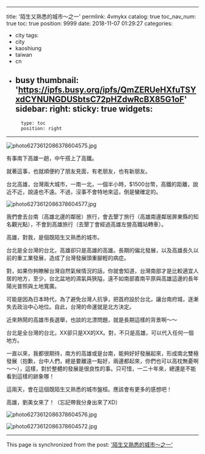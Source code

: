 
---
title: '陌生又熟悉的城市～之一'
permlink: 4vmykx
catalog: true
toc_nav_num: true
toc: true
position: 9999
date: 2018-11-07 01:29:27
categories:
- city
tags:
- city
- kaoshiung
- taiwan
- cn
- busy
thumbnail: 'https://ipfs.busy.org/ipfs/QmZERUeHXfuTSYxdCYNUNGDUSbtsC72pHZdwRcBX85G1oF'
sidebar:
    right:
        sticky: true
widgets:
    -
        type: toc
        position: right
---


![photo6273612086378604575.jpg](https://ipfs.busy.org/ipfs/QmZERUeHXfuTSYxdCYNUNGDUSbtsC72pHZdwRcBX85G1oF)

有事南下高雄一趟，中午搭上了高鐵。

就著這事，也就順便約了朋友見面，有老朋友，也有新朋友。

台北高雄，台灣兩大城市，一南一北，一個半小時，$1500台幣，高鐵的距離，說近不近，說遠也不遠。不過，沒事不會特地來這，倒是蠻確定的。

![photo6273612086378604577.jpg](https://ipfs.busy.org/ipfs/QmSiDvW5FwQdTcX4cLQQ1ZAheaiQPE2LRMpkMyD39dvRB7)


我們會去台南（高雄北邊的鄰居）旅行，會去墾丁旅行（高雄南邊鄰居屏東縣的知名觀光點），不會到高雄旅行（去墾丁會經過高雄左營高鐵站轉車）。

高雄，對我，是個既陌生又熟悉的城市。

台北是全台灣的台北，高雄卻只是高雄的高雄。長期的偏北發展，以及高雄長久以前的重工業發展，造成了台灣發展頭重腳輕的病症。

對，如果你夠瞭解台灣自然氣候情況的話，你就會知道，台灣南部才是比較適宜人居的地方，至少，台北盆地的濕氣與狹隘，遠不如南部嘉南平原與高雄這邊的長年陽光普照與土地寬廣。

可能是因為日本時代，為了避免台灣人抗爭，把首府設於台北，讓台南府城，逐漸失去政治中心地位。自此，台灣的命運就是北方決定。

近來熱鬧的高雄市長選舉，也談的北漂問題，就是長期這樣的背景啊～～ 

台北是全台灣的台北，XX卻只是XX的XX。對，不只是高雄，可以代入任何一個地方。

一直以來，我都很期待，南方的高雄或是台南，能夠好好發展起來，形成南北雙極發展（抱歉，台中人們，總是要離遠一點好，兩邊都起來，你們也可以高枕無憂啊～～），這樣，對於整體的發展是很良性的事。只可惜，一二十年來，總還是不能看到這樣的跡象哪！

這兩天，會在這個既陌生又熟悉的城市盤桓。應該會有更多的感想吧！

高雄，劉美女來了！（忘記帶我分身出來了XD）

![photo6273612086378604576.jpg](https://ipfs.busy.org/ipfs/QmRosCXQp28bLvaEjZFEtfmpc6Vj8gwmRqst5Y4g2ZvBqq)

![photo6273612086378604572.jpg](https://ipfs.busy.org/ipfs/QmX5RCUzD6YG5EjhqfzP34MYmMAKTefTxeCxHgZKM2EABh)





- - -

This page is synchronized from the post: ['陌生又熟悉的城市～之一'](https://steemit.com/@deanliu/4vmykx)
